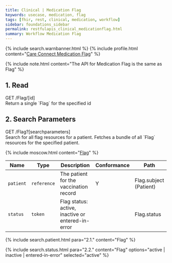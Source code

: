 ```yaml
---
title: Clinical | Medication Flag
keywords: usecase, medication, flag
tags: [fhir, rest, clinical, medication, workflow]
sidebar: foundations_sidebar
permalink: restfulapis_clinical_medicationflag.html
summary: Workflow Medication Flag
---
```

{% include search.warnbanner.html %}
{% include profile.html content="[Care Connect Medication Flag](http://www.interopen.org/candidate-profiles/care-connect/CareConnect-Medication-Flag-1.html)" %}

{% include note.html content="The API for Medication Flag is the same as Flag" %}

## 1. Read ##

<div markdown="span" class="alert alert-success" role="alert">
GET /Flag/[id]</div>
Return a single `Flag` for the specified id

## 2. Search Parameters ##

<div markdown="span" class="alert alert-success" role="alert">
GET /Flag?[searchparameters]</div>
Search for all flag resources for a patient. Fetches a bundle of all `Flag` resources for the specified patient.

{% include moscow.html content="[Flag](https://www.hl7.org/fhir/DSTU2/flag.html#search)" %}


| Name | Type | Description | Conformance | Path |
|------|------|-------------|-------|------|
| `patient` | `reference` | The patient for the vaccination record | Y | Flag.subject <br>(Patient) |
| `status` | `token` | Flag status: active, inactive or entered-in-error |  | Flag.status

<!--
| `date` | `date` | Time period when flag is active |  | Flag.period|
-->

{% include search.patient.html para="2.1." content="Flag" %}

{% include search.status.html para="2.2." content="Flag" options="active | inactive | entered-in-error" selected="active" %}

